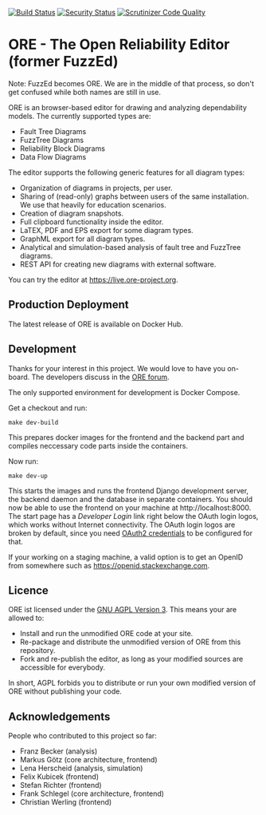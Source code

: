 [![Build Status](https://travis-ci.org/troeger/fuzzed.svg?branch=master)](https://travis-ci.org/troeger/fuzzed)
[![Security Status](https://pyup.io/repos/github/troeger/fuzzed/shield.svg)]( https://pyup.io/repos/github/troeger/fuzzed/)
[![Scrutinizer Code Quality](https://scrutinizer-ci.com/g/troeger/fuzzed/badges/quality-score.png?b=master)](https://scrutinizer-ci.com/g/troeger/fuzzed/?branch=master)

# ORE - The Open Reliability Editor (former FuzzEd)

Note: FuzzEd becomes ORE. We are in the middle of that process, so don't get confused while both names are still in use.

ORE is an browser-based editor for drawing and analyzing dependability models. The currently supported types are:

* Fault Tree Diagrams
* FuzzTree Diagrams
* Reliability Block Diagrams
* Data Flow Diagrams

The editor supports the following generic features for all diagram types:

* Organization of diagrams in projects, per user.
* Sharing of (read-only) graphs between users of the same installation. We use that heavily for education scenarios.
* Creation of diagram snapshots.
* Full clipboard functionality inside the editor.
* LaTEX, PDF and EPS export for some diagram types.
* GraphML export for all diagram types.
* Analytical and simulation-based analysis of fault tree and FuzzTree diagrams. 
* REST API for creating new diagrams with external software.

You can try the editor at https://live.ore-project.org.

## Production Deployment

The latest release of ORE is available on Docker Hub. 

## Development

Thanks for your interest in this project. We would love to have you on-board. The developers discuss in the [ORE forum](https://groups.google.com/forum/#!forum/ore-dev).

The only supported environment for development is Docker Compose.

Get a checkout and run:

``make dev-build``

This prepares docker images for the frontend and the backend part and compiles neccessary code parts inside the containers.

Now run:

``make dev-up``

This starts the images and runs the frontend Django development server, the backend daemon and the database in separate containers. You should now be able to use the frontend on your machine at http://localhost:8000. The start page has a *Developer Login* link right below the OAuth login logos, which works without Internet connectivity.  The OAuth login logos are broken by default, since you need [OAuth2 credentials](https://github.com/troeger/fuzzed/wiki/OAuth2Cred) to be configured for that.

If your working on a staging machine, a valid option is to get an OpenID from somewhere such as https://openid.stackexchange.com.

## Licence

ORE ist licensed under the [GNU AGPL Version 3](http://en.wikipedia.org/wiki/Affero_General_Public_License). This means your are allowed to:

* Install and run the unmodified ORE code at your site.
* Re-package and distribute the unmodified version of ORE from this repository. 
* Fork and re-publish the editor, as long as your modified sources are accessible for everybody.

In short, AGPL forbids you to distribute or run your own modified version of ORE without publishing your code.
 
## Acknowledgements

People who contributed to this project so far:

* Franz Becker      (analysis)
* Markus Götz       (core architecture, frontend)
* Lena Herscheid    (analysis, simulation)
* Felix Kubicek     (frontend)
* Stefan Richter    (frontend)
* Frank Schlegel    (core architecture, frontend)
* Christian Werling (frontend)
